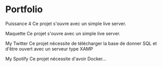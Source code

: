 # Portfolio

Puissance 4
Ce projet s'ouvre avec un simple live server.

Maquette
Ce projet s'ouvre avec un simple live server.

My Twitter
Ce projet nécessite de télécharger la base de donner SQL et d'être ouvert avec un serveur type XAMP

My Spotify
Ce projet nécessite d'avoir Docker...
